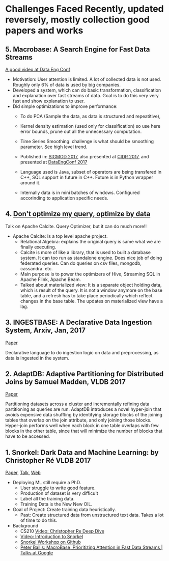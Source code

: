 # Challenges Faced Recently, updated reversely, mostly collection good papers and works

## 5. Macrobase: A Search Engine for Fast Data Streams
[A good video at Data Eng Conf](http://www.dataengconf.com/macrobase-a-search-engine-for-fast-data-streams)
- Motivation: User attention is limited. A lot of collected data is not used. Roughly only 6% of data is used by big companies.
- Developed a system, which can do basic transformation, classification and explanation over fast streams of data. Goal is to do this very very fast and show explanation to user.
- Did simple optimizations to improve performance:
  - To do PCA (Sample the data, as data is structured and repeatitive), 
  - Kernel density estimation (used only for classification) so use here error bounds, prune out all the unnecessary computation. 
  - Time Series Smoothing: challenge is what should be smoothing parameter. See high level trend. 
  
  - Published in: [SIGMOD 2017](http://www.bailis.org/papers/macrobase-sigmod2017.pdf), also presented at [CIDR 2017](http://cidrdb.org/cidr2017/slides/p103-bailis-cidr17-slides.pdf), and presented at [DataEngConf 2017](http://www.dataengconf.com/macrobase-a-search-engine-for-fast-data-streams)
  - Language used is Java, subset of operators are being transfered in C++, SQL support in future in C++. Future is in Python wrapper around it.
  - Internally data is in mini batches of windows. Configured accorinding to application specific needs.

## 4. [Don't optimize my query, optimize by data](http://www.dataengconf.com/dont-optimize-my-queries-optimize-my-data)
Talk on Apache Calcite. Query Optimizer, but it can do much more!!
- Apache Calcite: Is a top level apache project. 
  - Relational Algebra: explains the original query is same what we are finally executing. 
  - Calcite is more of like a library, that is used to built a database system. It can too run as standalone engine. Does nice job of doing federated queries. Can do queries on csv files, mongodb, cassandra. etc.
  - Main purpose is to power the optimizers of Hive, Streaming SQL in Apache Flink, Apache Beam. 
  - Talked about materialized view: It is a separate object holding data, which is result of the query. It is not a window anymore on the base table, and a refresh has to take place periodically which reflect changes in the base table. The updates on materialized view have a lag.

## 3. INGESTBASE: A Declarative Data Ingestion System, Arxiv, Jan, 2017
[Paper](https://arxiv.org/pdf/1701.06093v1.pdf)

Declarative language to do ingestion logic on data and preprocessing, as data is ingested in the system. 


## 2. AdaptDB: Adaptive Partitioning for Distributed Joins by Samuel Madden, VLDB 2017
[Paper](http://jindal-web.appspot.com/papers/p589-lu.pdf)

Partitioning datasets across a cluster and incrementally refining data partitioning as queries are run. AdaptDB introduces a novel hyper-join that avoids expensive data shuffling by identifying storage blocks of the joining tables that overlap on the join attribute, and only joining those blocks. Hyper-join performs well when each block in one table overlaps with few blocks in the other table, since that will minimize the number of blocks that have to be accessed.

## 1. Snorkel: Dark Data and Machine Learning: by Christopher Ré VLDB 2017
[Paper](http://www.vldb.org/pvldb/vol11/p269-ratner.pdf), [Talk](https://www.youtube.com/watch?v=yu15Nf5eJEE), [Web](http://snorkel.readthedocs.io/en/master/)
- Deploying ML still require a PhD.
  - User struggle to write good feature.
  - Production of dataset is very difficult
  - Label all the training data.
  - Training Data is the New New OIL.
- Goal of Project: Create training data heuristically.
  - Past: Create structured data from unstructured text data. Takes a lot of time to do this.
- Background 
  - CS210 [Video: Christopher Re Deep Dive](https://www.youtube.com/watch?v=vNwAlR--Krk)
  - [Video: Introduction to Snorkel](https://www.youtube.com/watch?v=pXoiYSQHf2I&feature=youtu.be)
  - [Snorkel Workshop on Github](https://github.com/HazyResearch/snorkel/tree/master/tutorials/workshop)
  - [Peter Bailis: MacroBase, Prioritizing Attention in Fast Data Streams | Talks at Google](https://www.youtube.com/watch?v=XhTJEU_l8rw)
